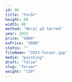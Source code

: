 ```yaml
---
id: 96
title: "Forår"
height: 60
width: 80
method: "Akryl på lærred"
year: 2023
price: "4800"
exPrice: "3000"
status: ""
fileName: "2023-foraar.jpg"
medie: "painting"
draft: "false"
slug: "foraar"
weight: "130"
---
```


